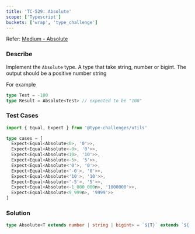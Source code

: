 ```yaml
---
title: 'TC-529: Absolute'
scope: ['Typescript']
buckets: ['wrap', 'type_challenge']
---
```


Refer: [Medium - Absolute](https://github.com/type-challenges/type-challenges/blob/master/questions/529-medium-absolute/README.md)

### Describe

Implement the `Absolute` type. A type that take string, number or bigint. The output should be a positive number string

For example

```typescript
type Test = -100
type Result = Absolute<Test> // expected to be "100"
```

### Test Cases

```typescript
import { Equal, Expect } from '@type-challenges/utils'

type cases = [
  Expect<Equal<Absolute<0>, '0'>>,
  Expect<Equal<Absolute<-0>, '0'>>,
  Expect<Equal<Absolute<10>, '10'>>,
  Expect<Equal<Absolute<-5>, '5'>>,
  Expect<Equal<Absolute<'0'>, '0'>>,
  Expect<Equal<Absolute<'-0'>, '0'>>,
  Expect<Equal<Absolute<'10'>, '10'>>,
  Expect<Equal<Absolute<'-5'>, '5'>>,
  Expect<Equal<Absolute<-1_000_000n>, '1000000'>>,
  Expect<Equal<Absolute<9_999n>, '9999'>>
]
```

### Solution

```typescript
type Absolute<T extends number | string | bigint> = `${T}` extends `${'-'}${infer K}` ? K : `${T}`
```
